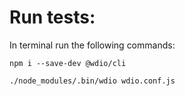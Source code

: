 
# Run tests:

In terminal run the following commands:

```npm i --save-dev @wdio/cli```

```./node_modules/.bin/wdio wdio.conf.js```
